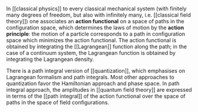 In [[classical physics]] to every classical mechanical system (with finitely many degrees of freedom, but also with infinitely many, i.e. [[classical field theory]]) one associates an **action functional** on a space of paths in the configuration space, which determines the laws of motion by the **action principle**: the motion of a particle corresponds to a path in configuration space which minimizes the action functional. The action functional is obtained by integrating the [[Lagrangean]] function along the path; in the case of a continuum system, the Lagrangean function is obtained by integrating the Lagrangean density.

There is a path integral version of [[quantization]], which emphasises on Lagrangean formalism and path integrals. Most other approaches to quantization favor the Hamiltonian approach and phase space. In path integral approach, the amplitudes in [[quantum field theory]] are expressed in terms of the [[path integral]] of the action functional over the space of paths in the space of field configurations.